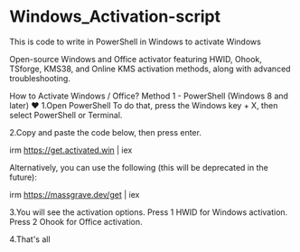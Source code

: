 # Windows_Activation-script
This is code to write in PowerShell in Windows to activate Windows


Open-source Windows and Office activator featuring HWID, Ohook, TSforge, KMS38, and Online KMS activation methods, along with advanced troubleshooting.

How to Activate Windows / Office?
Method 1 - PowerShell (Windows 8 and later) ❤️
1.Open PowerShell
To do that, press the Windows key + X, then select PowerShell or Terminal.

2.Copy and paste the code below, then press enter.

irm https://get.activated.win | iex

Alternatively, you can use the following (this will be deprecated in the future):

irm https://massgrave.dev/get | iex

3.You will see the activation options.
Press 1 HWID for Windows activation.
Press 2 Ohook for Office activation.

4.That's all
